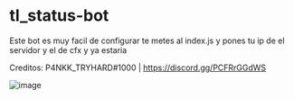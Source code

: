 # tl_status-bot

Este bot es muy facil de configurar te metes al index.js y pones tu ip de el servidor y el de cfx y ya estaria

Creditos: P4NKK_TRYHARD#1000 | https://discord.gg/PCFRrGGdWS

![image](https://user-images.githubusercontent.com/95184986/153727968-c8474a79-929c-42ad-a354-b9d670415caf.png)
